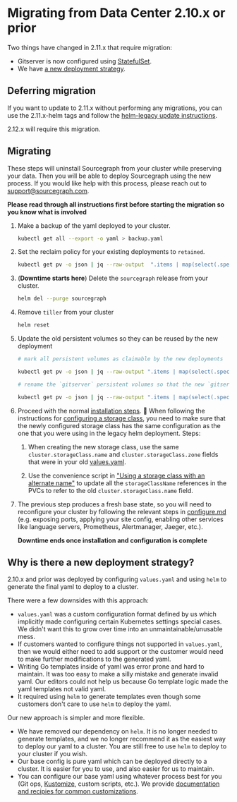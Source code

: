 # Migrating from Data Center 2.10.x or prior

Two things have changed in 2.11.x that require migration:

- Gitserver is now configured using [StatefulSet](https://kubernetes.io/docs/concepts/workloads/controllers/statefulset/).
- We have [a new deployment strategy](#why-is-there-a-new-deployment-strategy).

## Deferring migration

If you want to update to 2.11.x without performing any migrations, you can use the 2.11.x-helm tags and follow the [helm-legacy update instructions](https://github.com/sourcegraph/deploy-sourcegraph/blob/helm-legacy/docs/update.md).

2.12.x will require this migration.

## Migrating

These steps will uninstall Sourcegraph from your cluster while preserving your data. Then you will be able to deploy Sourcegraph using the new process. If you would like help with this process, please reach out to support@sourcegraph.com.

**Please read through all instructions first before starting the migration so you know what is involved**

1. Make a backup of the yaml deployed to your cluster.

   ```bash
   kubectl get all --export -o yaml > backup.yaml
   ```

2. Set the reclaim policy for your existing deployments to `retained`.

   ```bash
   kubectl get pv -o json | jq --raw-output  ".items | map(select(.spec.claimRef.name)) | .[] | \"kubectl patch pv -p '{\\\"spec\\\":{\\\"persistentVolumeReclaimPolicy\\\":\\\"Retain\\\"}}' \\(.metadata.name)\"" | bash
   ```

3. (**Downtime starts here**) Delete the `sourcegraph` release from your cluster.

   ```bash
   helm del --purge sourcegraph
   ```

4. Remove `tiller` from your cluster

   ```bash
   helm reset
   ```

5. Update the old persistent volumes so they can be reused by the new deployment

   ```bash
   # mark all persistent volumes as claimable by the new deployments

   kubectl get pv -o json | jq --raw-output ".items | map(select(.spec.claimRef.name)) | .[] | \"kubectl patch pv -p '{\\\"spec\\\":{\\\"claimRef\\\":{\\\"uid\\\":null}}}' \\(.metadata.name)\"" | bash

   # rename the `gitserver` persistent volumes so that the new `gitserver` stateful set can re-use it

   kubectl get pv -o json | jq --raw-output ".items | map(select(.spec.claimRef.name | contains(\"gitserver-\"))) | .[] | \"kubectl patch pv -p '{\\\"spec\\\":{\\\"claimRef\\\":{\\\"name\\\":\\\"repos-gitserver-\\(.spec.claimRef.name | ltrimstr(\"gitserver-\") | tonumber - 1)\\\"}}}' \\(.metadata.name)\""  | bash
   ```

6. Proceed with the normal [installation steps](install.md). 🚨 When following the instructions for [configuring a storage class](configure.md#configure-a-storage-class), you need to make sure that the newly configured storage class has the same configuration as the one that you were using in the legacy helm deployment. Steps:

   1. When creating the new storage class, use the same `cluster.storageClass.name` and `cluster.storageClass.zone` fields that were in your old [values.yaml](https://github.com/sourcegraph/deploy-sourcegraph/blob/helm-legacy/values.yaml).

   1. Use the convenience script in ["Using a storage class with an alternate name"](configure.md#using-a-storage-class-with-an-alternate-name) to update all the `storageClassName` references in the PVCs to refer to the old `cluster.storageClass.name` field.

7. The previous step produces a fresh base state, so you will need to reconfigure your cluster by following the relevant steps in [configure.md](configure.md) (e.g. exposing ports, applying your site config, enabling other services like language servers, Prometheus, Alertmanager, Jaeger, etc.).

   **Downtime ends once installation and configuration is complete**

## Why is there a new deployment strategy?

2.10.x and prior was deployed by configuring `values.yaml` and using `helm` to generate the final yaml to deploy to a cluster.

There were a few downsides with this approach:

- `values.yaml` was a custom configuration format defined by us which implicitly made configuring certain Kubernetes settings special cases. We didn't want this to grow over time into an unmaintainable/unusable mess.
- If customers wanted to configure things not supported in `values.yaml`, then we would either need to add support or the customer would need to make further modifications to the generated yaml.
- Writing Go templates inside of yaml was error prone and hard to maintain. It was too easy to make a silly mistake and generate invalid yaml. Our editors could not help us because Go template logic made the yaml templates not valid yaml.
- It required using `helm` to generate templates even though some customers don't care to use `helm` to deploy the yaml.

Our new approach is simpler and more flexible.

- We have removed our dependency on `helm`. It is no longer needed to generate templates, and we no longer recommend it as the easiest way to deploy our yaml to a cluster. You are still free to use `helm` to deploy to your cluster if you wish.
- Our base config is pure yaml which can be deployed directly to a cluster. It is easier for you to use, and also easier for us to maintain.
- You can configure our base yaml using whatever process best for you (Git ops, [Kustomize](https://github.com/kubernetes-sigs/kustomize), custom scripts, etc.). We provide [documentation and recipies for common customizations](configure.md).
